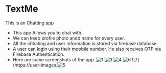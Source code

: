 # TextMe
This is an Chatting app
* This app Allows you to chat with.
* We can keep profile photo andd name for every user.
* All the chhating and user information is stored via firebase database.
* A user can login using their moobile number. He also receives OTP via Firebase Authentication.
* Here are some screenshots of the app.
![1](https://user-images.githubusercontent.com/124857610/221346523-791e419d-87d6-4335-8b65-c6060d1955ec.jpg)
![3](https://user-images.githubusercontent.com/124857610/221346526-aacf328d-7ad6-4642-b88c-8524eba3a394.jpg)
![4](https://user-images.githubusercontent.com/124857610/221346529-559f6508-71fa-403d-8770-5f6ca0d1a787.jpg)
![6](https://user-images.githubusercontent.com/124857610/221346530-a9c32d1d-bce9-4a9b-a966-a1544fcd83a5.jpg)
![7](https://user-images.![5](https://user-images.githubusercontent.com/124857610/221346550-b82afe3a-5157-48a2-a87f-5770c94e780f.jpg)
